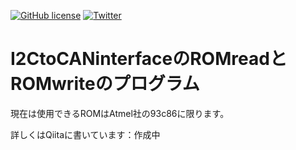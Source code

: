 <a href="https://github.com/Yu-Tomo/CANdino-kicad/blob/main/LICENSE"><img alt="GitHub license" src="https://img.shields.io/github/license/Yu-Tomo/CANdino-kicad"></a>
<a href="https://twitter.com/intent/tweet?text=Wow:&url=https%3A%2F%2Fgithub.com%2FYuto-Tomono%2FBeach_flag"><img alt="Twitter" src="https://img.shields.io/twitter/url?style=social"></a>


# I2CtoCANinterfaceのROMreadとROMwriteのプログラム

現在は使用できるROMはAtmel社の93c86に限ります。

詳しくはQiitaに書いています：作成中
